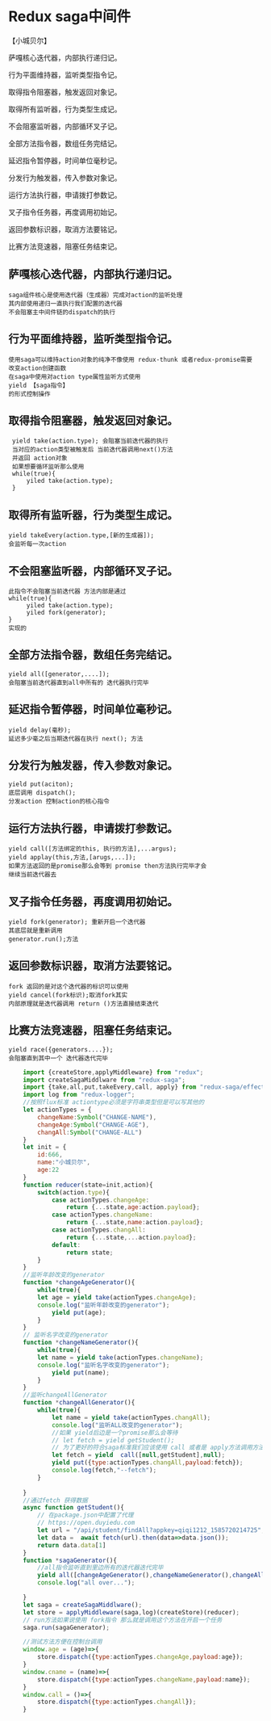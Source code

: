 #  Redux saga中间件

【小城贝尔】

萨嘎核心迭代器，内部执行递归记。

行为平面维持器，监听类型指令记。

取得指令阻塞器，触发返回对象记。

取得所有监听器，行为类型生成记。

不会阻塞监听器，内部循环叉子记。

全部方法指令器，数组任务完结记。

延迟指令暂停器，时间单位毫秒记。

分发行为触发器，传入参数对象记。

运行方法执行器，申请拨打参数记。

叉子指令任务器，再度调用初始记。

返回参数标识器，取消方法要铭记。

比赛方法竞速器，阻塞任务结束记。

##  萨嘎核心迭代器，内部执行递归记。
    saga组件核心是使用迭代器（生成器）完成对action的监听处理
    其内部使用递归一直执行我们配置的迭代器
    不会阻塞主中间件链的dispatch的执行
##  行为平面维持器，监听类型指令记。
    使用saga可以维持action对象的纯净不像使用 redux-thunk 或者redux-promise需要
    改变action创建函数
    在saga中使用对action type属性监听方式使用
    yield 【saga指令】
    的形式控制操作
##  取得指令阻塞器，触发返回对象记。
     yield take(action.type); 会阻塞当前迭代器的执行
     当对应的action类型被触发后 当前迭代器调用next()方法
     并返回 action对象
     如果想要循环监听那么使用
     while(true){
         yiled take(action.type);
     }
##  取得所有监听器，行为类型生成记。
    yield takeEvery(action.type,[新的生成器]);
    会监听每一次action
##  不会阻塞监听器，内部循环叉子记。
    此指令不会阻塞当前迭代器 方法内部是通过
    while(true){
         yiled take(action.type);
         yiled fork(generator);
    } 
    实现的
##  全部方法指令器，数组任务完结记。
    yield all([generator,....]);
    会阻塞当前迭代器直到all中所有的 迭代器执行完毕
##  延迟指令暂停器，时间单位毫秒记。
    yield delay(毫秒);
    延迟多少毫之后当期迭代器在执行 next(); 方法
##  分发行为触发器，传入参数对象记。
    yield put(aciton);  
    底层调用 dispatch();
    分发action 控制action的核心指令
##  运行方法执行器，申请拨打参数记。
    yield call([方法绑定的this, 执行的方法],...argus);
    yield applay(this,方法,[arugs,...]);
    如果方法返回的是promise那么会等到 promise then方法执行完毕才会
    继续当前迭代器去
##  叉子指令任务器，再度调用初始记。
    yield fork(generator); 重新开启一个迭代器
    其底层就是重新调用
    generator.run();方法
##  返回参数标识器，取消方法要铭记。
    fork 返回的是对这个迭代器的标识可以使用
    yield cancel(fork标识);取消fork其实
    内部原理就是迭代器调用 return ()方法直接结束迭代
##  比赛方法竞速器，阻塞任务结束记。
    yield race({generators....});
    会阻塞直到其中一个 迭代器迭代完毕
```js
    import {createStore,applyMiddleware} from "redux";
    import createSagaMiddlware from "redux-saga";
    import {take,all,put,takeEvery,call, apply} from "redux-saga/effects"
    import log from "redux-logger";
    //按照flux标准 actiontype必须是字符串类型但是可以写其他的
    let actionTypes = {
        changeName:Symbol("CHANGE-NAME"),
        changeAge:Symbol("CHANGE-AGE"),
        changAll:Symbol("CHANGE-ALL")
    }
    let init = {
        id:666,
        name:"小城贝尔",
        age:22
    }
    function reducer(state=init,action){
        switch(action.type){
            case actionTypes.changeAge:
                return {...state,age:action.payload};
            case actionTypes.changeName:
                return {...state,name:action.payload};
            case actionTypes.changAll:
                return {...state,...action.payload};
            default:
                return state;
        }
    }
    //监听年龄改变的generator
    function *changeAgeGenerator(){
        while(true){
        let age = yield take(actionTypes.changeAge);
        console.log("监听年龄改变的generator");
            yield put(age);
        }
    }
    // 监听名字改变的generator
    function *changeNameGenerator(){
        while(true){
        let name = yield take(actionTypes.changeName);
        console.log("监听名字改变的generator");
            yield put(name);
        }
    }
    //监听changeAllGenerator
    function *changeAllGenerator(){
        while(true){
            let name = yield take(actionTypes.changAll);
            console.log("监听ALL改变的generator");
            //如果 yield后边是一个promise那么会等待
            // let fetch = yield getStudent();
            // 为了更好的符合saga标准我们应该使用 call 或者是 apply方法调用方法
            let fetch = yield  call([null,getStudent],null);
            yield put({type:actionTypes.changAll,payload:fetch});
            console.log(fetch,"--fetch");
        }
    
    }
    //通过fetch 获得数据
    async function getStudent(){
        // 在package.json中配置了代理
        // https://open.duyiedu.com
        let url = "/api/student/findAll?appkey=qiqi1212_1585720214725";
        let data =  await fetch(url).then(data=>data.json());
        return data.data[1]
    }
    function *sagaGenerator(){
        //all指令监听直到里边所有的迭代器迭代完毕
        yield all([changeAgeGenerator(),changeNameGenerator(),changeAllGenerator()]);
        console.log("all over...");

    }
    let saga = createSagaMiddlware();
    let store = applyMiddleware(saga,log)(createStore)(reducer);
    // run方法如果说使用 fork指令 那么就是调用这个方法在开启一个任务
    saga.run(sagaGenerator);

    //测试方法方便在控制台调用
    window.age = (age)=>{
        store.dispatch({type:actionTypes.changeAge,payload:age});
    }
    window.cname = (name)=>{
        store.dispatch({type:actionTypes.changeName,payload:name});
    }
    window.call = ()=>{
        store.dispatch({type:actionTypes.changAll});
    }



```